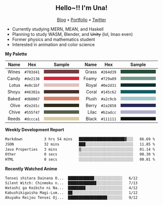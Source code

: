 <h2 align="center">
  Hello~!! I'm Una!
</h2>

<p align="center">
  <a href="https://anarchy.website/">Blog</a> &bull;
  <a href="https://una-ada.github.io/">Portfolio</a> &bull;
  <a href="https://twitter.com/xn__z7x">Twitter</a>
</p>

- Currently studying MERN, MEAN, and Haskell
- Planning to study WASM, Blender, and ~~Unity~~ (lol, lmao even)
- Former physics and mathematics student
- Interested in animation and color science

**My Palette**

|  Name |   Hex   |       Sample       |  Name |   Hex   |       Sample       |
| ----: | :-----: | :----------------: | ----: | :-----: | :----------------: |
| Wines |`#703d41`| ![Wines](/c/0.png) | Grass |`#264d39`| ![Grass](/c/8.png) |
| Candy |`#de2136`| ![Candy](/c/1.png) | Foamy |`#729a89`| ![Foamy](/c/9.png) |
| Lotus |`#e0c1bf`| ![Lotus](/c/2.png) | Royal |`#0e2d31`| ![Royal](/c/A.png) |
| Shoyu |`#46302a`| ![Shoyu](/c/3.png) | Coral |`#145c62`| ![Coral](/c/B.png) |
| Baked |`#d68067`| ![Baked](/c/4.png) | Plush |`#a2c9cb`| ![Plush](/c/C.png) |
| Olive |`#2e2d1c`| ![Olive](/c/5.png) | Berry |`#2a2858`| ![Berry](/c/D.png) |
| Chive |`#555f47`| ![Chive](/c/6.png) | Lilac |`#b2adcc`| ![Lilac](/c/E.png) |
| Reeds |`#dccca1`| ![Reeds](/c/7.png) | Black |`#111111`| ![Black](/c/F.png) |

**Weekly Development Report**

<!--START_SECTION:waka-->

```txt
Markdown          3 hrs 54 mins   █████████████████████▓░░░   86.69 %
JSON              32 mins         ███░░░░░░░░░░░░░░░░░░░░░░   11.85 %
Java Properties   3 mins          ▒░░░░░░░░░░░░░░░░░░░░░░░░   01.14 %
Other             0 secs          ░░░░░░░░░░░░░░░░░░░░░░░░░   00.30 %
HTML              0 secs          ░░░░░░░░░░░░░░░░░░░░░░░░░   00.01 %
```

<!--END_SECTION:waka-->

**Recently Watched Anime**

<!-- RECENT-ANIME:START -->

    Tensei shitara Dainana O...  ████████████░░░░░░░░░░░░░   6/12
    Silent Witch: Chinmoku n...  █████████████░░░░░░░░░░░░   7/13
    Watashi ga Koibito ni Na...  ████████░░░░░░░░░░░░░░░░░   4/12
    Kabushikigaisha Magi-Lum...  ██░░░░░░░░░░░░░░░░░░░░░░░   1/12
    Akuyaku Reijou Tensei Oj...  ██████████████████░░░░░░░   9/12
<!-- RECENT-ANIME:END -->
